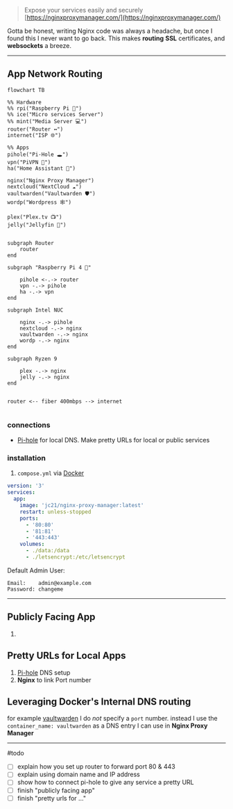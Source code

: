 
> Expose your services easily and securely [https://nginxproxymanager.com/](https://nginxproxymanager.com/)

Gotta be honest, writing Nginx code was always a headache, but once I found this I never want to go back. This makes **routing**  **SSL** certificates, and **websockets** a breeze.  

---

## App Network Routing
```mermaid
flowchart TB

%% Hardware
%% rpi("Raspberry Pi 🍓") 
%% ice("Micro services Server")
%% mint("Media Server 💻")
router("Router ↔")
internet("ISP 🌐")

%% Apps
pihole("Pi-Hole 🕳")
vpn("PiVPN 🔐")
ha("Home Assistant 🤖")

nginx("Nginx Proxy Manager")
nextcloud("NextCloud ☁")
vaultwarden("Vaultwarden 🛡")
wordp("Wordpress 🕸")

plex("Plex.tv 📺")
jelly("Jellyfin 🐙")


subgraph Router
	router
end

subgraph "Raspberry Pi 4 🍓"

	pihole <-.-> router
	vpn -.-> pihole
	ha -.-> vpn
end

subgraph Intel NUC

	nginx -.-> pihole
	nextcloud -.-> nginx
	vaultwarden -.-> nginx
	wordp -.-> nginx
end

subgraph Ryzen 9 

	plex -.-> nginx
	jelly -.-> nginx
end


router <-- fiber 400mbps --> internet


```

### connections
- [Pi-hole](📁developer/Home%20Lab%20🏠/Pi-hole.md) for local DNS. Make pretty URLs for local or public services

### installation
1. `compose.yml` via [Docker](📁developer/Home%20Lab%20🏠/Docker.md) 
```yaml
version: '3'
services:
  app:
    image: 'jc21/nginx-proxy-manager:latest'
    restart: unless-stopped
    ports:
      - '80:80'
      - '81:81'
      - '443:443'
    volumes:
      - ./data:/data
      - ./letsencrypt:/etc/letsencrypt
```

Default Admin User:
```
Email:    admin@example.com
Password: changeme
```

---

## Publicly Facing App
1. 

## Pretty URLs for Local Apps
1. [Pi-hole](📁developer/Home%20Lab%20🏠/Pi-hole.md) DNS setup
2. **Nginx** to link Port number 

## Leveraging Docker's Internal DNS routing
for example [vaultwarden](📁developer/Home%20Lab%20🏠/vaultwarden.md) I do *not* specify a `port` number. instead I use the `container_name: vaultwarden` as a DNS entry I can use in **Nginx Proxy Manager** 

---

#todo 
- [ ] explain how you set up router to forward port 80 & 443
- [ ] explain using domain name and IP address
- [ ] show how to connect pi-hole to give any service a pretty URL
- [ ] finish "publicly facing app"
- [ ] finish "pretty urls for ..."